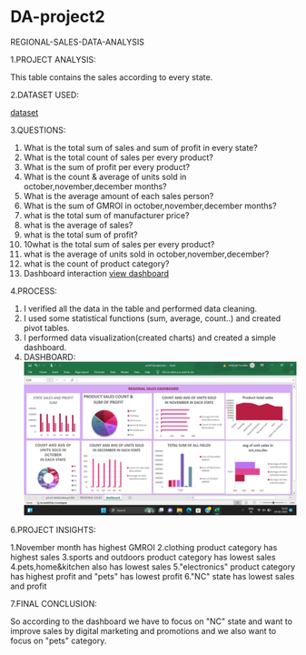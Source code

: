 # DA-project2
REGIONAL-SALES-DATA-ANALYSIS

1.PROJECT ANALYSIS:

This table contains the sales according to every state.

2.DATASET USED:

<a href="https://github.com/NellipudiPravallika/DA-project2/blob/main/excel12project.xlsx">dataset</a>

3.QUESTIONS:

 1. What is the total sum of sales and sum of profit in every state?
 2. What is the total count of sales per every product?
 3. What is the sum of profit per every product?
 4. What is the count & average of units sold in october,november,december months?
 5. What is the average amount of each sales person?
 6. What is the sum of GMROI in october,november,december months?
 7. what is the total sum of manufacturer price?
 8. what is the average of sales?
 9. what is the total sum of profit?
 10. 10what is the total sum of sales per every product?
 11. what is the average of units sold in october,november,december?
 12. what is the count of product category?
 13. Dashboard interaction <a href="https://github.com/NellipudiPravallika/DA-project2/blob/main/Screenshot%20(239).png">view dashboard</a>
 
4.PROCESS:

 1. I verified all the data in the table and performed data cleaning.
 2. I used some statistical functions (sum, average, count..) and created pivot tables.
 3. I performed data visualization(created charts) and created a simple dashboard.
 4. DASHBOARD: <img src="https://github.com/NellipudiPravallika/DA-project2/blob/main/Screenshot%20(239).png">

6.PROJECT INSIGHTS:

  1.November month has highest GMROI
  2.clothing product category has highest sales
  3.sports and outdoors product category has lowest sales
  4.pets,home&kitchen also has lowest sales
  5."electronics" product category has highest profit and "pets" has lowest profit
  6."NC" state has lowest sales and profit

7.FINAL CONCLUSION:

So according to the dashboard we have to focus on "NC" state and want to improve sales by digital marketing and promotions and we also want 
to focus on "pets" category.
